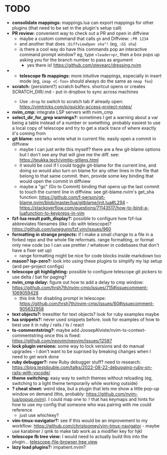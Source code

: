 # TODO
* **consolidate mappings:** mappings.lua can export mappings for other plugins (that need to be set in the plugin's setup call)
* **PR review:** convenient way to check out a PR and open in diffview
  * maybe a custom command that calls `gh` and Diffview: `:PR 1234`
  * and another that does `:DiffviewOpen sha^!` (eg, `:GS sha`)
  * is there a cool way do have this commands pop an interactive command prompt window? eg, type `<leader>pr`, then a box pops up asking you for the branch number to pass as argument
    * yes there is! https://github.com/stevearc/dressing.nvim
* * **telescope fb mappings:** more intuitive mappings, especially in insert mode (eg, `imap <C-foo>` should always do the same as `nmap foo`)
* **scratch:** (persistent?) scratch buffers. shortcut opens or creates SCRATCH_DIR/<project>.md - put in dropbox to sync across machines
  * Use `:drop` to switch to scratch tab if already open: https://vimtricks.com/p/quickly-access-project-notes/
* **nvim_cmp:** integrate LSP servers with nvim_cmp
* **select_dir_for_grep warnings?:** sometimes I get a warning about a var being a table instead of a number or something. probably easiest to use a local copy of telescope and try to get a stack trace of where exactly it's coming from
* **git blame:** see who wrote what in current file. easily open a commit in diffview
  * maybe I can just write this myself? there are a few git-blame options but I don't see any that will give me the diff. see: https://teukka.tech/vimtip-gitlens.html
  * it would be cool if I could toggle git-blame for the current line, and doing so would also turn on blame for any other lines in the file that belong to that same commit. then, provide some key binding that would open the commit in diffview
  * maybe a "gc" (Go to Commit) binding that opens up the last commit to touch the current line in diffview. see git-blame.nvim's get_sha function: https://github.com/f-person/git-blame.nvim/blob/master/lua/gitblame/init.lua#L294  - https://stackoverflow.com/questions/71143517/how-to-bind-a-luafunction-to-keypress-in-vim
* **fzf-lua result path_display?:** possible to configure how fzf-lua abbreviates filenames (like I do with telescope)? https://github.com/junegunn/fzf.vim/issues/960
* **formatting in strange projects:** if I make a small change to a file in a forked repo and the whole file reformats. range formatting, or format only new code (so I can use prettier / whatever in codebases that don't have a fixer set up)
  * range formatting might be nice for code blocks inside markdown too
* **mason? lsp-zero?:** look into using these plugins to simplify my lsp setup (and per-project configs)
* **telescope git highlighting:** possible to configure telescope git pickers to use delta / bat for paging?
* **nvim_cmp delay:** figure out how to add a delay to cmp window: https://github.com/hrsh7th/nvim-cmp/issues/715#issuecomment-1069059428
  * this link for disabling prompt in telescope: https://github.com/hrsh7th/nvim-cmp/issues/60#issuecomment-905632958
* **text objects?:** treesitter for text objects? look for ruby examples maybe
* **lua snippets?:** never used snippets before. look for examples of how to best use it in ruby / rails / ts / react
* **ts-commentstring?:** maybe add JoosepAlviste/nvim-ts-context-commentstring once this is fixed: https://github.com/neovim/neovim/issues/12587
* **lock plugin versions:** some way to lock versions and do manual upgrades - I don't want to be suprised by breaking changes when I need to get work done
* **ruby debugger?:** new Ruby debugger stuff? need to research: https://blog.testdouble.com/talks/2022-08-22-debugging-ruby-on-rails-with-vscode/
* **theme switching:** easy way to switch themes without reloading (eg, switching to a light theme temporarily while working outside)
* **? cheat sheet:** weird idea, but a plugin that lets me show a little pop-up window on demand (this, probably: https://github.com/nvim-lua/popup.nvim). I could map one to `?` that has keymaps and hints for how to use my config that someone who was pairing with me could reference
  * just use whichkey?
* **vim-tmux-navigator?:** see if this would be an improvement to my workflow: https://github.com/christoomey/vim-tmux-navigator - maybe use karabiner / qmk to make tab work as a modifier key for hjkl
* **telescope fb tree view:** I would need to actually build this into the plugin... [telescope-file-browser tree view](https://github.com/nvim-telescope/telescope-file-browser.nvim/issues/165#issuecomment-1242515366)
* **lazy load plugins?:** impatient.nvim?
